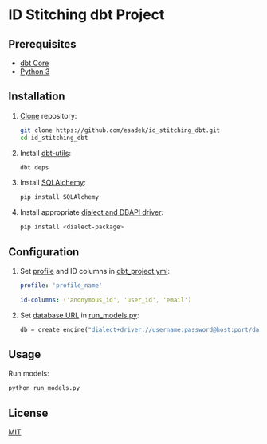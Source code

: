 # ID Stitching dbt Project

## Prerequisites

- [dbt Core](https://docs.getdbt.com/dbt-cli/install/overview)
- [Python 3](https://www.python.org/downloads/)

## Installation

1. [Clone](https://github.com/git-guides/git-clone) repository:

    ```bash
    git clone https://github.com/esadek/id_stitching_dbt.git
    cd id_stitching_dbt
    ```

2. Install [dbt-utils](https://hub.getdbt.com/dbt-labs/dbt_utils/latest/):

    ```bash
    dbt deps
    ```

3. Install [SQLAlchemy](https://www.sqlalchemy.org/):

    ```bash
    pip install SQLAlchemy
    ```

4. Install appropriate [dialect and DBAPI driver](https://docs.sqlalchemy.org/en/14/dialects/index.html):

    ```bash
    pip install <dialect-package>
    ```

## Configuration

1. Set [profile](https://docs.getdbt.com/dbt-cli/configure-your-profile) and ID columns in [dbt_project.yml](dbt_project.yml):

    ```yaml
    profile: 'profile_name'
    ```

    ```yaml
    id-columns: ('anonymous_id', 'user_id', 'email')
    ```

2. Set [database URL](https://docs.sqlalchemy.org/en/14/core/engines.html?highlight=url#database-urls) in [run_models.py](run_models.py):

    ```python
    db = create_engine("dialect+driver://username:password@host:port/database")
    ```

## Usage

Run models:

```bash
python run_models.py
```

## License

[MIT](LICENSE)